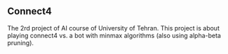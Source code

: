 ## Connect4
The 2rd project of AI course of University of Tehran. This project is about playing connect4 vs. a bot with minmax algorithms (also using alpha-beta pruning). 